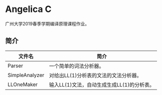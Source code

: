# Angelica C

广州大学2019春季学期编译原理课程作业。

## 简介

| 文件名 | 简介 |
| --- | --- |
| Parser | 一个简单的词法分析器。 |
| SimpleAnalyzer | 对给出LL(1)分析表的文法的文法分析器。 |
| LLOneMaker | 输入LL(1)文法，自动生成生成LL(1)的分析表。 |
